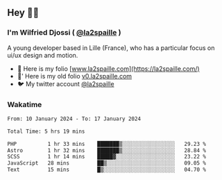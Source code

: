 ## Hey 👋🏾
### I'm Wilfried Djossi ( <a href="https://twitter.com/la2spaille/" target="_blank">@la2spaille</a> )
A young developer based in Lille (France), who has a particular focus on ui/ux design and motion.

- 🎨 Here is my folio [www.la2spaille.com](https://la2spaille.com/)
- 🎨' Here is my old folio [v0.la2spaille.com](https://v0.la2spaille.com/)
- 🐦 My twitter account [@la2spaille](https://twitter.com/la2spaille/)

### Wakatime
<!--START_SECTION:waka-->

```txt
From: 10 January 2024 - To: 17 January 2024

Total Time: 5 hrs 19 mins

PHP          1 hr 33 mins    ███████▒░░░░░░░░░░░░░░░░░   29.23 %
Astro        1 hr 32 mins    ███████▒░░░░░░░░░░░░░░░░░   28.84 %
SCSS         1 hr 14 mins    █████▓░░░░░░░░░░░░░░░░░░░   23.22 %
JavaScript   28 mins         ██▒░░░░░░░░░░░░░░░░░░░░░░   09.05 %
Text         15 mins         █▒░░░░░░░░░░░░░░░░░░░░░░░   04.70 %
```

<!--END_SECTION:waka-->
<!--
**la2spaille/la2spaille** is a ✨ _special_ ✨ repository because its `README.md` (this file) appears on your GitHub profile.

Here are some ideas to get you started:

- 🔭 I’m currently working on ...
- 🌱 I’m currently learning ...
- 👯 I’m looking to collaborate on ...
- 🤔 I’m looking for help with ...
- 💬 Ask me about ...
- 📫 How to reach me: ...
- 😄 Pronouns: ...
- ⚡ Fun fact: ...
-->
